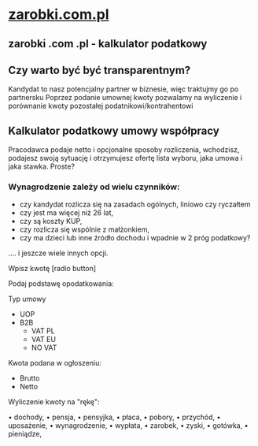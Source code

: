 # [zarobki.com.pl](https://www.zarobki.com.pl)

## zarobki .com .pl - kalkulator podatkowy
 
## Czy warto być być transparentnym? 
Kandydat to nasz potencjalny partner w biznesie, więc traktujmy go po partnersku
Poprzez podanie umownej kwoty pozwalamy na wyliczenie i porównanie kwoty pozostałej podatnikowi/kontrahentowi

## Kalkulator podatkowy umowy współpracy



Pracodawca podaje netto i opcjonalne sposoby rozliczenia, wchodzisz, podajesz swoją sytuację i otrzymujesz ofertę lista wyboru, jaka umowa i jaka stawka. 
Proste?


### Wynagrodzenie zależy od wielu czynników:
+ czy kandydat rozlicza się na zasadach ogólnych, liniowo czy ryczałtem
+ czy jest ma więcej niż 26 lat,
+ czy są koszty KUP,
+ czy rozlicza się wspólnie z małżonkiem,
+ czy ma dzieci lub inne źródło dochodu i wpadnie w 2 próg podatkowy?

.... i jeszcze wiele innych opcji.





Wpisz kwotę [radio button]

Podaj podstawę opodatkowania:

Typ umowy
+ UOP
+ B2B 
  + VAT PL
  + VAT EU
  + NO VAT
  
Kwota podana w ogłoszeniu:
+ Brutto 
+ Netto


Wyliczenie kwoty na "rękę":





• dochody, 
• pensja, 
• pensyjka, 
• płaca, 
• pobory, 
• przychód, 
• uposażenie, 
• wynagrodzenie, 
• wypłata, 
• zarobek, 
• zyski, 
• gotówka, 
• pieniądze, 

